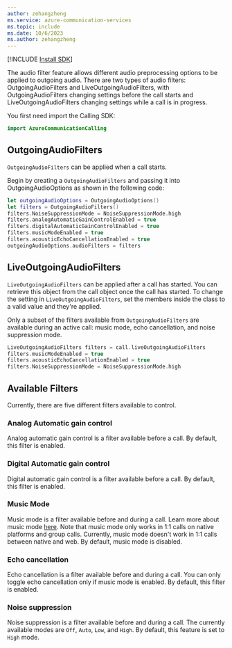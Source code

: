 ```yaml
---
author: zehangzheng
ms.service: azure-communication-services
ms.topic: include
ms.date: 10/6/2023
ms.author: zehangzheng
---
```

[!INCLUDE [Install SDK](../install-sdk/install-sdk-ios.md)]

The audio filter feature allows different audio preprocessing options to be applied to outgoing audio. There are two types of audio filters: OutgoingAudioFilters and LiveOutgoingAudioFilters, with OutgoingAudioFilters changing settings before the call starts and LiveOutgoingAudioFilters changing settings while a call is in progress. 

You first need import the Calling SDK:

```swift
import AzureCommunicationCalling
```

## OutgoingAudioFilters
`OutgoingAudioFilters` can be applied when a call starts. 

Begin by creating a `OutgoingAudioFilters` and passing it into OutgoingAudioOptions as shown in the following code:

```swift
let outgoingAudioOptions = OutgoingAudioOptions()
let filters = OutgoingAudioFilters()
filters.NoiseSuppressionMode = NoiseSuppressionMode.high
filters.analogAutomaticGainControlEnabled = true
filters.digitalAutomaticGainControlEnabled = true
filters.musicModeEnabled = true
filters.acousticEchoCancellationEnabled = true
outgoingAudioOptions.audioFilters = filters
```

## LiveOutgoingAudioFilters
`LiveOutgoingAudioFilters` can be applied after a call has started. You can retrieve this object from the call object once the call has started. To change the setting in `LiveOutgoingAudioFilters`, set the members inside the class to a valid value and they're applied.

Only a subset of the filters available from `OutgoingAudioFilters` are available during an active call: music mode, echo cancellation, and noise suppression mode.

```swift
LiveOutgoingAudioFilters filters = call.liveOutgoingAudioFilters
filters.musicModeEnabled = true
filters.acousticEchoCancellationEnabled = true
filters.NoiseSuppressionMode = NoiseSuppressionMode.high
```

## Available Filters

Currently, there are five different filters available to control.

### Analog Automatic gain control
Analog automatic gain control is a filter available before a call. By default, this filter is enabled.

### Digital Automatic gain control
Digital automatic gain control is a filter available before a call. By default, this filter is enabled.

### Music Mode
Music mode is a filter available before and during a call. Learn more about music mode [here](https://support.microsoft.com/office/use-high-fidelity-music-mode-to-play-music-in-microsoft-teams-c1550582-2f76-4b31-9f72-e98c7167a18e). Note that music mode only works in 1:1 calls on native platforms and group calls. Currently, music mode doesn't work in 1:1 calls between native and web. By default, music mode is disabled.


### Echo cancellation
Echo cancellation is a filter available before and during a call. You can only toggle echo cancellation only if music mode is enabled. By default, this filter is enabled. 

### Noise suppression
Noise suppression is a filter available before and during a call. The currently available modes are `Off`, `Auto`, `Low`, and `High`. By default, this feature is set to `High` mode. 

